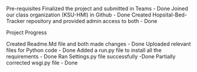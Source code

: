 Pre-requisites
Finalized the project and submitted in Teams - Done
Joined our class organization (KSU-HMI) in Github - Done
Created Hopsital-Bed-Tracker repository and provided admin access to both - Done

Project Progress

Created Readme.Md file and both made changes - Done
Uploaded relevant files for Python code - Done
Added a run.py file to install all the requirements - Done
Ran Settings.py file successfully -Done
Partially corrected wsgi.py file - Done

